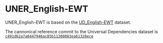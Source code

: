 # UNER_English-EWT

UNER_English-EWT is based on the [UD_English-EWT](https://github.com/UniversalDependencies/UD_English-EWT) dataset.

The cannonical reference commit to the Universal Dependencies dataset is [`c491d62a7a0447946ac85b11308083ea61328ece`](https://github.com/UniversalDependencies/UD_English-EWT/tree/c491d62a7a0447946ac85b11308083ea61328ece)
